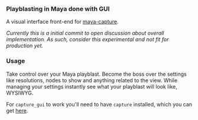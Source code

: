 ### Playblasting in Maya done with GUI

A visual interface front-end for
[maya-capture](https://github.com/abstractfactory/maya-capture).

_Currently this is a initial commit to open discussion about overall
implementation.
As such, consider this experimental and not fit for production
yet._

### Usage

Take control over your Maya playblast. Become the boss over the settings like
resolutions, nodes to show and anything related to the view. While managing
your settings instantly see what your playblast will look like, WYSIWYG.

For `capture_gui` to work you'll need to have `capture` installed, which you
can get [here](https://github.com/abstractfactory/maya-capture).